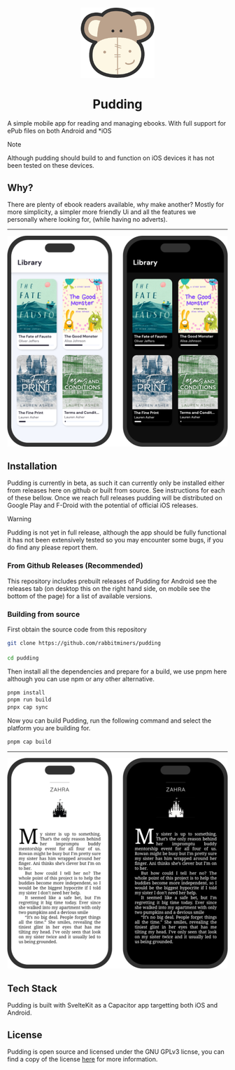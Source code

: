 <p align="center">
<img style="width: 12em;" src="assets/logo.png" alt="dog"/>
<h1 align="center"> Pudding </h1>
</p>

A simple mobile app for reading and managing ebooks. With full support for ePub files on both Android and *iOS

> [!NOTE] 
> Although pudding should build to and function on iOS devices it has not been tested on these devices.

## Why?

There are plenty of ebook readers available, why make another? Mostly for more simplicity, a simpler more friendly Ui and all the features we personally where looking for, (while having no adverts).

---

![Phones](./display/phones.png)

## Installation

Pudding is currently in beta, as such it can currently only be installed either from releases here on github or built from source. See instructions for each of these bellow. Once we reach full releases pudding will be distributed on Google Play and F-Droid with the potential of official iOS releases.

> [!WARNING]
> Pudding is not yet in full release, although the app should be fully functional it has not been extensively tested so you may encounter some bugs, if you do find any please report them.

### From Github Releases (Recommended)

This repository includes prebuilt releases of Pudding for Android see the releases tab (on desktop this on the right hand side, on mobile see the bottom of the page) for a list of available versions.

### Building from source

First obtain the source code from this repository

```bash
git clone https://github.com/rabbitminers/pudding

cd pudding
```

Then install all the dependencies and prepare for a build, we use pnpm here although you can use npm or any other alternative.


```bash
pnpm install
pnpm run build
pnpx cap sync

```

Now you can build Pudding, run the following command and select the platform you are building for.

```bash
pnpm cap build
```

---

![Reading](./display/reading.png)


## Tech Stack

Pudding is built with SvelteKit as a Capacitor app targetting both iOS and Android. 

## License

Pudding is open source and licensed under the GNU GPLv3 licnse, you can find a copy of the license [here](./LICENSE) for more information.